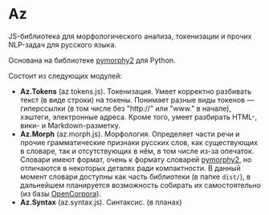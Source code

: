 Az
=========

JS-библиотека для морфологического анализа, токенизации и прочих NLP-задач для русского языка.

Основана на библиотеке [pymorphy2](https://github.com/kmike/pymorphy2) для Python.

Состоит из следующих модулей:
- **Az.Tokens** (az.tokens.js). Токенизация. Умеет корректно разбивать текст (в виде строки) на токены. Понимает разные виды токенов — гиперссылки (в том числе без "http://" или "www." в начале), хэштеги, электронные адреса. Кроме того, умеет разбирать HTML-, вики- и Markdown-разметку.
- **Az.Morph** (az.morph.js). Морфология. Определяет части речи и прочие грамматические признаки русских слов, как существующих в словаре, так и отсутствующих в нём, в том числе из-за опечаток. Словари имеют формат, очень к формату словарей [pymorphy2](https://github.com/kmike/pymorphy2), но отличаются в некоторых деталях ради компактности. В данный момент словари доступны как часть библиотеки (в папке `dist/`), в дальнейшем планируется возможность собирать их самостоятельно (из базы [OpenCorpora](http://opencorpora.org/)).
- **Az.Syntax** (az.syntax.js). Синтаксис. (в планах)

